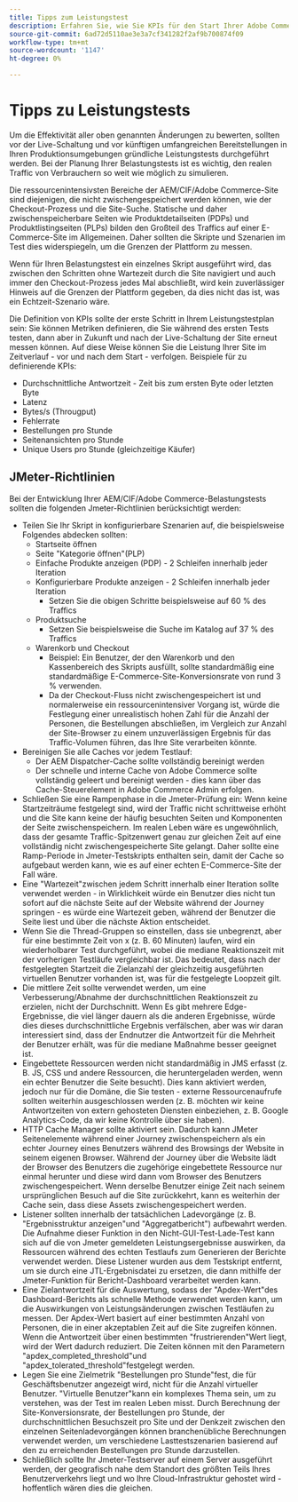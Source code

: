 ```yaml
---
title: Tipps zum Leistungstest
description: Erfahren Sie, wie Sie KPIs für den Start Ihrer Adobe Commerce- und Adobe Experience Manager-Lösung festlegen.
source-git-commit: 6ad72d5110ae3e3a7cf341282f2af9b700874f09
workflow-type: tm+mt
source-wordcount: '1147'
ht-degree: 0%

---
```



# Tipps zu Leistungstests

Um die Effektivität aller oben genannten Änderungen zu bewerten, sollten vor der Live-Schaltung und vor künftigen umfangreichen Bereitstellungen in Ihren Produktionsumgebungen gründliche Leistungstests durchgeführt werden. Bei der Planung Ihrer Belastungstests ist es wichtig, den realen Traffic von Verbrauchern so weit wie möglich zu simulieren.

Die ressourcenintensivsten Bereiche der AEM/CIF/Adobe Commerce-Site sind diejenigen, die nicht zwischengespeichert werden können, wie der Checkout-Prozess und die Site-Suche. Statische und daher zwischenspeicherbare Seiten wie Produktdetailseiten (PDPs) und Produktlistingseiten (PLPs) bilden den Großteil des Traffics auf einer E-Commerce-Site im Allgemeinen. Daher sollten die Skripte und Szenarien im Test dies widerspiegeln, um die Grenzen der Plattform zu messen.

Wenn für Ihren Belastungstest ein einzelnes Skript ausgeführt wird, das zwischen den Schritten ohne Wartezeit durch die Site navigiert und auch immer den Checkout-Prozess jedes Mal abschließt, wird kein zuverlässiger Hinweis auf die Grenzen der Plattform gegeben, da dies nicht das ist, was ein Echtzeit-Szenario wäre.

Die Definition von KPIs sollte der erste Schritt in Ihrem Leistungstestplan sein: Sie können Metriken definieren, die Sie während des ersten Tests testen, dann aber in Zukunft und nach der Live-Schaltung der Site erneut messen können. Auf diese Weise können Sie die Leistung Ihrer Site im Zeitverlauf - vor und nach dem Start - verfolgen. Beispiele für zu definierende KPIs:

- Durchschnittliche Antwortzeit - Zeit bis zum ersten Byte oder letzten Byte
- Latenz
- Bytes/s (Througput)
- Fehlerrate
- Bestellungen pro Stunde
- Seitenansichten pro Stunde
- Unique Users pro Stunde (gleichzeitige Käufer)

## JMeter-Richtlinien

Bei der Entwicklung Ihrer AEM/CIF/Adobe Commerce-Belastungstests sollten die folgenden Jmeter-Richtlinien berücksichtigt werden:

- Teilen Sie Ihr Skript in konfigurierbare Szenarien auf, die beispielsweise Folgendes abdecken sollten:
   - Startseite öffnen
   - Seite &quot;Kategorie öffnen&quot;(PLP)
   - Einfache Produkte anzeigen (PDP) - 2 Schleifen innerhalb jeder Iteration
   - Konfigurierbare Produkte anzeigen - 2 Schleifen innerhalb jeder Iteration
      - Setzen Sie die obigen Schritte beispielsweise auf 60 % des Traffics
   - Produktsuche
      - Setzen Sie beispielsweise die Suche im Katalog auf 37 % des Traffics
   - Warenkorb und Checkout
      - Beispiel: Ein Benutzer, der den Warenkorb und den Kassenbereich des Skripts ausfüllt, sollte standardmäßig eine standardmäßige E-Commerce-Site-Konversionsrate von rund 3 % verwenden.
      - Da der Checkout-Fluss nicht zwischengespeichert ist und normalerweise ein ressourcenintensiver Vorgang ist, würde die Festlegung einer unrealistisch hohen Zahl für die Anzahl der Personen, die Bestellungen abschließen, im Vergleich zur Anzahl der Site-Browser zu einem unzuverlässigen Ergebnis für das Traffic-Volumen führen, das Ihre Site verarbeiten könnte.
- Bereinigen Sie alle Caches vor jedem Testlauf:
   - Der AEM Dispatcher-Cache sollte vollständig bereinigt werden
   - Der schnelle und interne Cache von Adobe Commerce sollte vollständig geleert und bereinigt werden - dies kann über das Cache-Steuerelement in Adobe Commerce Admin erfolgen.
- Schließen Sie eine Rampenphase in die Jmeter-Prüfung ein: Wenn keine Startzeiträume festgelegt sind, wird der Traffic nicht schrittweise erhöht und die Site kann keine der häufig besuchten Seiten und Komponenten der Seite zwischenspeichern. Im realen Leben wäre es ungewöhnlich, dass der gesamte Traffic-Spitzenwert genau zur gleichen Zeit auf eine vollständig nicht zwischengespeicherte Site gelangt. Daher sollte eine Ramp-Periode in Jmeter-Testskripts enthalten sein, damit der Cache so aufgebaut werden kann, wie es auf einer echten E-Commerce-Site der Fall wäre.
- Eine &quot;Wartezeit&quot;zwischen jedem Schritt innerhalb einer Iteration sollte verwendet werden - in Wirklichkeit würde ein Benutzer dies nicht tun
sofort auf die nächste Seite auf der Website während der Journey springen - es würde eine Wartezeit geben, während der Benutzer die Seite liest und über die nächste Aktion entscheidet.
- Wenn Sie die Thread-Gruppen so einstellen, dass sie unbegrenzt, aber für eine bestimmte Zeit von x (z. B. 60 Minuten) laufen, wird ein wiederholbarer Test durchgeführt, wobei die mediane Reaktionszeit mit der vorherigen Testläufe vergleichbar ist. Das bedeutet, dass nach der festgelegten Startzeit die Zielanzahl der gleichzeitig ausgeführten virtuellen Benutzer vorhanden ist, was für die festgelegte Loopzeit gilt.
- Die mittlere Zeit sollte verwendet werden, um eine Verbesserung/Abnahme der durchschnittlichen Reaktionszeit zu erzielen, nicht der Durchschnitt. Wenn
Es gibt mehrere Edge-Ergebnisse, die viel länger dauern als die anderen Ergebnisse, würde dies dieses durchschnittliche Ergebnis verfälschen, aber was wir daran interessiert sind, dass der Endnutzer die Antwortzeit für die Mehrheit der Benutzer erhält, was für die mediane Maßnahme besser geeignet ist.
- Eingebettete Ressourcen werden nicht standardmäßig in JMS erfasst (z. B. JS, CSS und andere Ressourcen, die heruntergeladen werden, wenn ein echter Benutzer die Seite besucht). Dies kann aktiviert werden, jedoch nur für die Domäne, die Sie testen - externe Ressourcenaufrufe sollten weiterhin ausgeschlossen werden (z. B. möchten wir keine Antwortzeiten von extern gehosteten Diensten einbeziehen, z. B. Google Analytics-Code, da wir keine Kontrolle über sie haben).
- HTTP Cache Manager sollte aktiviert sein. Dadurch kann JMeter Seitenelemente während einer Journey zwischenspeichern als
ein echter Journey eines Benutzers während des Browsings der Website in seinem eigenen Browser. Während der Journey über die Website lädt der Browser des Benutzers die zugehörige eingebettete Ressource nur einmal herunter und diese wird dann vom Browser des Benutzers zwischengespeichert. Wenn derselbe Benutzer einige Zeit nach seinem ursprünglichen Besuch auf die Site zurückkehrt, kann es weiterhin der Cache sein, dass diese Assets zwischengespeichert werden.
- Listener sollten innerhalb der tatsächlichen Ladevorgänge (z. B. &quot;Ergebnisstruktur anzeigen&quot;und &quot;Aggregatbericht&quot;) aufbewahrt werden. Die Aufnahme dieser Funktion in den Nicht-GUI-Test-Lade-Test kann sich auf die von Jmeter gemeldeten Leistungsergebnisse auswirken, da Ressourcen während des echten Testlaufs zum Generieren der Berichte verwendet werden. Diese Listener wurden aus dem Testskript entfernt, um sie durch eine JTL-Ergebnisdatei zu ersetzen, die dann mithilfe der Jmeter-Funktion für Bericht-Dashboard verarbeitet werden kann.
- Eine Zielantwortzeit für die Auswertung, sodass der &quot;Apdex-Wert&quot;des Dashboard-Berichts als schnelle Methode verwendet werden kann, um die Auswirkungen von Leistungsänderungen zwischen Testläufen zu messen. Der Apdex-Wert basiert auf einer bestimmten Anzahl von Personen, die in einer akzeptablen Zeit auf die Site zugreifen können. Wenn die Antwortzeit über einen bestimmten &quot;frustrierenden&quot;Wert liegt, wird der Wert dadurch reduziert. Die Zeiten können mit den Parametern &quot;apdex_completed_threshold&quot;und &quot;apdex_tolerated_threshold&quot;festgelegt werden.
- Legen Sie eine Zielmetrik &quot;Bestellungen pro Stunde&quot;fest, die für Geschäftsbenutzer angezeigt wird, nicht für die Anzahl virtueller Benutzer. &quot;Virtuelle Benutzer&quot;kann ein komplexes Thema sein, um zu verstehen, was der Test im realen Leben misst. Durch Berechnung der Site-Konversionsrate, der Bestellungen pro Stunde, der durchschnittlichen Besuchszeit pro Site und der Denkzeit zwischen den einzelnen Seitenladevorgängen können branchenübliche Berechnungen verwendet werden, um verschiedene Lasttestszenarien basierend auf den zu erreichenden Bestellungen pro Stunde darzustellen.
- Schließlich sollte Ihr Jmeter-Testserver auf einem Server ausgeführt werden, der geografisch nahe dem Standort des größten Teils Ihres Benutzerverkehrs liegt und wo Ihre Cloud-Infrastruktur gehostet wird - hoffentlich wären dies die gleichen.
